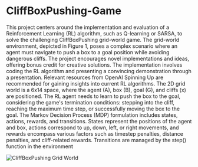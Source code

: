 # CliffBoxPushing-Game
This project centers around the implementation and evaluation of a Reinforcement Learning (RL) algorithm, such as Q-learning or SARSA, to solve the challenging CliffBoxPushing grid-world game. The grid-world environment, depicted in Figure 1, poses a complex scenario where an agent must navigate to push a box to a goal position while avoiding dangerous cliffs. The project encourages novel implementations and ideas, offering bonus credit for creative solutions. The implementation involves coding the RL algorithm and presenting a convincing demonstration through a presentation. Relevant resources from OpenAI Spinning Up are recommended for gaining insights into current RL algorithms.
The 2D grid world is a 6x14 space, where the agent (A), box (B), goal (G), and cliffs (x) are positioned. The RL agent needs to learn to push the box to the goal, considering the game's termination conditions: stepping into the cliff, reaching the maximum time step, or successfully moving the box to the goal. The Markov Decision Process (MDP) formulation includes states, actions, rewards, and transitions. States represent the positions of the agent and box, actions correspond to up, down, left, or right movements, and rewards encompass various factors such as timestep penalties, distance penalties, and cliff-related rewards. Transitions are managed by the step() function in the environment

![CliffBoxPushing Grid World](https://github.com/Thanya727/CliffBoxPushing-Game/assets/77052671/25b57404-5b04-4376-856e-34912b73d38a)
